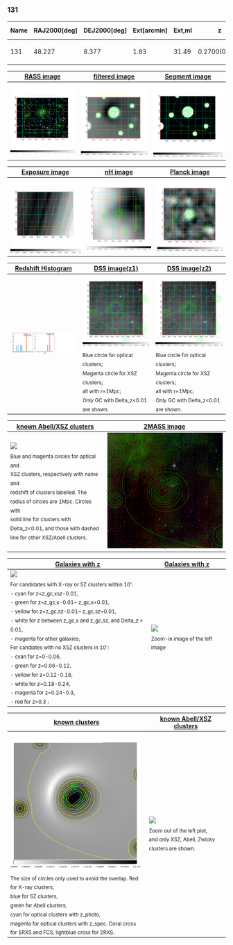 <div STYLE="page-break-after: always;"></div>

### 131

|Name|RAJ2000[deg]|DEJ2000[deg] |Ext[arcmin]| Ext,ml | z | z_src| C|GC(XSZ,Delta_z<0.01)| GC(OPT,Delta_z<0.01)|GC| R_sig[arcmin] | R500[arcmin] | R500[Mpc]| CRsig[c/s] | CR500[c/s] |L500[1E44 erg/s]|F500[1E-12 erg/s/cm^2]| M500[1E14 Msun]|Tx[keV]|Cnt_sig|Beta|Rc[arcmin]|Comment|Alias|
|---|---|---|---|---|---|------|---|--------|---------|----------|---|---|---|---|---|---|---|---|---|---|---|---|---|---|
|131| 48.227| 8.377| 1.83| 31.49| 0.2700(0.000)| z_xsz| B| PSZ2| N| N, PSZ2, Tar| 4.412| 4.959| 1.230| 0.123(0.033)| 0.126(0.034)| 4.978(0.298)| 2.198(0.132)| 6.97(0.19)| 7.76(0.14)| 34.8| 0.940(-0.076+0.043)| 3.987(-0.456+0.423)| -| k177|

|[RASS image](../image/131/131_img.pdf)|[filtered image](../image/131/131_fil.pdf)|[Segment image](../image/131/131_seg.pdf)|
|-------------------|--------------------|-------------------|
| <img src="../image/131/131_img.png" width="300">  | <img src="../image/131/131_fil.png" width="300">   | <img src="../image/131/131_seg.png" width="300">  |

|[Exposure image](../image/131/131_mex.pdf)| [nH image](../image/131/131_nh.pdf)| [Planck image](../image/131/131_p.pdf)|
|-------------------|--------------------|-------------------|
|<img src="../image/131/131_mex.png" width="300">   | <img src="../image/131/131_nh.png" width="300">    | <img src="../image/131/131_p.png" width="300"> |

|[Redshift Histogram](../image/131/131_zg.pdf) | [DSS image(z1)](../image/131/131_dss_z1.pdf)      |  [DSS image(z2)](../image/131/131_dss_z2.pdf)    |
|-------------------|--------------------|-------------------|
|<img src="../image/131/131_zg.png" width="300"> |<img src="../image/131/131_dss_z1.png" width="300"> <sub><br>Blue circle for optical clusters; <br>Magenta circle for XSZ clusters; <br>all with r=1Mpc; <br>Only GC with Delta_z<0.01 are shown. </sub>| <img src="../image/131/131_dss_z2.png" width="300"><sub><br>Blue circle for optical clusters; <br>Magenta circle for XSZ clusters; <br>all with r=1Mpc; <br>Only GC with Delta_z<0.01 are shown. </sub> |

|[known Abell/XSZ clusters](../image/131/131_m.pdf) | [2MASS image](../image/131/131_2mass.pdf)      |
|-------------------|-------------------|
|<img src=../image/131/131_m.png width="300"> <br><sub>Blue and magenta circles for optical and <br>XSZ clusters, respectively with name and <br>redshift of clusters labelled. The <br>radius of circles are 1Mpc. Circles with <br>solid line for clusters with <br>Delta_z<0.01, and those with dashed <br>line for other XSZ/Abell clusters.        </sub>|<img src="../image/131/131_2mass.png" width="300">  |

|[Galaxies with z](../image/131/131_opt_ned.pdf) |[Galaxies with z](../image/131/131_opt_ned_zoom.pdf) |
|-------------------|-------------------|
| <img src=../image/131/131_opt_ned.png width="300"> <br><sub> For candidates with X-ray or SZ clusters within 10': <br> - cyan for z<z_gc,xsz-0.01, <br> - green for z=z_gc,x-0.01~ z_gc,x+0.01, <br> - yellow for z=z_gc,sz-0.01~ z_gc,sz+0.01, <br> - white for z between z_gc,x and z_gc,sz, and Delta_z > 0.01, <br> - magenta for other galaxies; <br>For candiates with no XSZ clusters in 10': <br> - cyan for z=0-0.06, <br> - green for z=0.06-0.12, <br> - yellow for z=0.12-0.18, <br> - white for z=0.18-0.24, <br> - magenta for z=0.24-0.3, <br> - red for z>0.3 ;  </sub>|<img src=../image/131/131_opt_ned_zoom.png width="300">  <br><sub> Zoom-in image of the left image</sub>|

|[known clusters](../image/131/131_gc.pdf) |[known Abell/XSZ clusters](../image/131/131_gc_large.pdf) |
|-------------------|-------------------|
| <img src=../image/131/131_gc.png width="300"> <br><sub> The size of circles only used to avoid the overlap. Red for X-ray clusters, <br> blue for SZ clusters, <br> green for Abell clusters, <br> cyan for optical clusters with z_photo, <br> magenta for optical clusters with z_spec. Coral cross for 1RXS and FCS, lightblue cross for 2RXS. </sub>|<img src=../image/131/131_gc_large.png width="300"> <br><sub> Zoom out of the left plot, <br> and only XSZ, Abell, Zwicky clusters are shown. </sub> |



